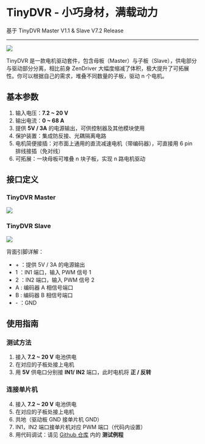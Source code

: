 

# TinyDVR - 小巧身材，满载动力

基于 TinyDVR Master V1.1 & Slave V7.2 Release

---




![](https://cdn.jsdelivr.net/gh/linyuxuanlin/Wiki-media/img/20200125191344.png)

TinyDVR 是一款电机驱动套件，包含母板（Master）与子板（Slave），供电部分与驱动部分分离，相比前身 ZenDriver 大幅度缩减了体积，极大提升了可拓展性。你可以根据自己的需求，堆叠不同数量的子板，驱动 n 个电机。

## 基本参数

1. 输入电压：**7.2 ~ 20 V**
2. 输出电流：**0 ~ 68 A**
3. 提供 **5V / 3A** 的电源输出，可供控制器及其他模块使用
4. 保护装置：集成防反接、光耦隔离电路
5. 电机简便接插：对市面上通用的直流减速电机（带编码器），可直接用 6 pin 排线接插（免对线）
6. 可拓展：一块母板可堆叠 n 块子板，实现 n 路电机驱动

## 接口定义

### TinyDVR Master

![](https://cdn.jsdelivr.net/gh/linyuxuanlin/Wiki-media/img/20200125191439.png)

### TinyDVR Slave

![](https://cdn.jsdelivr.net/gh/linyuxuanlin/Wiki-media/img/20200125191457.png)

背面引脚详解：

* \+ ：提供 5V / 3A 的电源输出
* 1 ：IN1 端口，输入 PWM 信号 1
* 2 ：IN2 端口，输入 PWM 信号 2
* A :  编码器 A 相信号端口
* B :  编码器 B 相信号端口
* \- ：GND

## 使用指南

### 测试方法

1. 接入 **7.2 ~ 20 V** 电池供电
2. 在对应的子板处接上电机
3. 用 **5V** 供电口分别接 **IN1/ IN2** 端口，此时电机将 **正 / 反转**

### 连接单片机

4. 接入 **7.2 ~ 20 V** 电池供电
5. 在对应的子板处接上电机
6. 共地（驱动板 GND 接单片机 GND）
7. IN1，IN2 端口接单片机对应 PWM 端口（代码内设置）
8. 用代码调试：请见 [Github 仓库](https://github.com/linyuxuanlin/TinyDVR) 内的 **测试例程**

